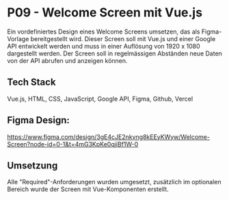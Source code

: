 # P09 - Welcome Screen mit Vue.js

Ein vordefiniertes Design eines Welcome Screens umsetzen, das als Figma-Vorlage bereitgestellt wird. Dieser Screen soll mit Vue.js und einer Google API entwickelt werden und muss in einer Auflösung von 1920 x 1080 dargestellt werden. Der Screen soll in regelmässigen Abständen neue Daten von der API abrufen und anzeigen können. 

## Tech Stack
Vue.js, HTML, CSS, JavaScript, Google API, Figma, Github, Vercel

## Figma Design:
https://www.figma.com/design/3gE4cJE2nkvng8kEEyKWyw/Welcome-Screen?node-id=0-1&t=4mG3KpKe0qjiBf1W-0

## Umsetzung

Alle "Required"-Anforderungen wurden umgesetzt, zusätzlich im optionalen Bereich wurde der Screen mit Vue-Komponenten erstellt.